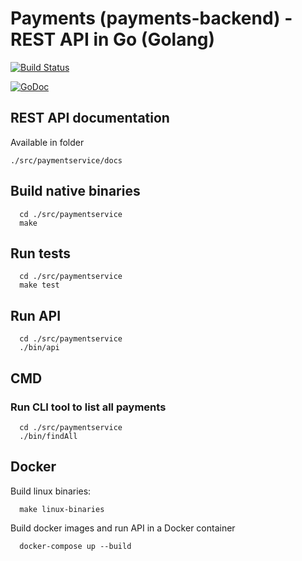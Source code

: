 # Payments (payments-backend) - REST API in Go (Golang)

[![Build Status](https://travis-ci.org/michaljirman/payments-backend.svg?branch=master)](https://travis-ci.org/michaljirman/payments-backend)

[![GoDoc](https://godoc.org/github.com/michaljirman/payments-backend?status.svg)](https://godoc.org/github.com/michaljirman/payments-backend)

## REST API documentation 

Available in folder 
```
./src/paymentservice/docs
```

## Build native binaries
```
  cd ./src/paymentservice
  make
```

## Run tests
```
  cd ./src/paymentservice
  make test
```

## Run API 

```
  cd ./src/paymentservice
  ./bin/api
```

## CMD 

### Run CLI tool to list all payments

```
  cd ./src/paymentservice
  ./bin/findAll
```

## Docker

Build linux binaries:
```
  make linux-binaries
```

Build docker images and run API in a Docker container
```
  docker-compose up --build
```